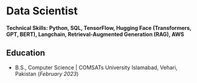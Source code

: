 # Data Scientist

#### Technical Skills: Python, SQL, TensorFlow, Hugging Face (Transformers, GPT, BERT), Langchain, Retrieval-Augmented Generation (RAG), AWS

## Education

- B.S., Computer Science | COMSATs University Islamabad, Vehari, Pakistan (_February 2023_)

